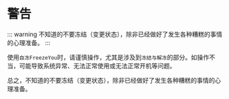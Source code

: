 # 警告

::: warning
不知道的不要冻结（变更状态），除非已经做好了发生各种糟糕的事情的心理准备。
:::

使用`自冻FreezeYou`时，请谨慎操作，尤其是涉及到`冻结与解冻`的部分。如操作不当，可能导致系统异常、无法正常使用或无法正常开机等问题。  

总之，不知道的不要冻结（变更状态），除非已经做好了发生各种糟糕的事情的心理准备。

